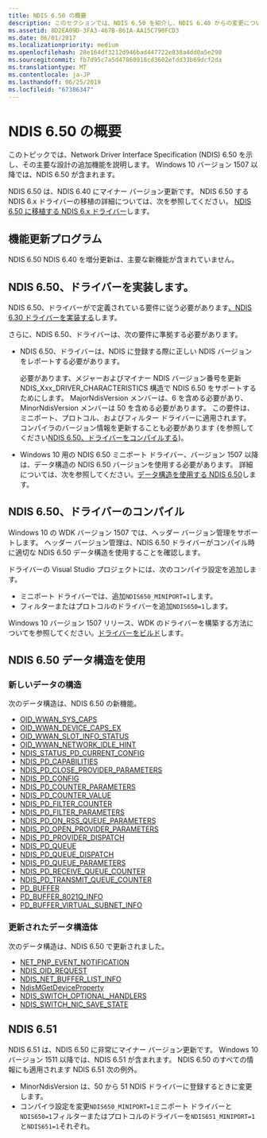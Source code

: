 ```yaml
---
title: NDIS 6.50 の概要
description: このセクションでは、NDIS 6.50 を紹介し、NDIS 6.40 からの変更について説明します。 Windows 10 バージョン 1507 以降では、NDIS 6.50 が含まれます。
ms.assetid: 8D2EA09D-3FA3-467B-861A-AA15C790FCD3
ms.date: 06/01/2017
ms.localizationpriority: medium
ms.openlocfilehash: 28e164df3212d946bad447722e838a4dd0a5e290
ms.sourcegitcommit: fb7d95c7a5d47860918cd3602efdd33b69dcf2da
ms.translationtype: MT
ms.contentlocale: ja-JP
ms.lasthandoff: 06/25/2019
ms.locfileid: "67386347"
---
```

# <a name="introduction-to-ndis-650"></a>NDIS 6.50 の概要

このトピックでは、Network Driver Interface Specification (NDIS) 6.50 を示し、その主要な設計の追加機能を説明します。 Windows 10 バージョン 1507 以降では、NDIS 6.50 が含まれます。

NDIS 6.50 は、NDIS 6.40 にマイナー バージョン更新です。 NDIS 6.50 する NDIS 6.x ドライバーの移植の詳細については、次を参照してください。 [NDIS 6.50 に移植する NDIS 6.x ドライバー](porting-ndis-6-x-drivers-to-ndis-6-50.md)します。

## <a name="feature-updates"></a>機能更新プログラム

NDIS 6.50 NDIS 6.40 を増分更新は、主要な新機能が含まれていません。

## <a name="implementing-an-ndis-650-driver"></a>NDIS 6.50、ドライバーを実装します。

NDIS 6.50、ドライバーがで定義されている要件に従う必要があります[、NDIS 6.30 ドライバーを実装する](implementing-an-ndis-6-30-driver.md)します。

さらに、NDIS 6.50、ドライバーは、次の要件に準拠する必要があります。

- NDIS 6.50、ドライバーは、NDIS に登録する際に正しい NDIS バージョンをレポートする必要があります。
   
   必要があります、メジャーおよびマイナー NDIS バージョン番号を更新 NDIS_Xxx_DRIVER_CHARACTERISTICS 構造で NDIS 6.50 をサポートするためにします。 MajorNdisVersion メンバーは、6 を含める必要があり、MinorNdisVersion メンバーは 50 を含める必要があります。 この要件は、ミニポート、プロトコル、およびフィルター ドライバーに適用されます。 コンパイラのバージョン情報を更新することも必要があります (を参照してください[NDIS 6.50、ドライバーをコンパイルする](#compiling-an-ndis-650-driver))。

- Windows 10 用の NDIS 6.50 ミニポート ドライバー、バージョン 1507 以降は、データ構造の NDIS 6.50 バージョンを使用する必要があります。 詳細については、次を参照してください。[データ構造を使用する NDIS 6.50](#using-ndis-650-data-structures)します。

## <a name="compiling-an-ndis-650-driver"></a>NDIS 6.50、ドライバーのコンパイル

Windows 10 の WDK バージョン 1507 では、ヘッダー バージョン管理をサポートします。 ヘッダー バージョン管理は、NDIS 6.50 ドライバーがコンパイル時に適切な NDIS 6.50 データ構造を使用することを確認します。

ドライバーの Visual Studio プロジェクトには、次のコンパイラ設定を追加します。

- ミニポート ドライバーでは、追加```NDIS650_MINIPORT=1```します。
- フィルターまたはプロトコルのドライバーを追加```NDIS650=1```します。

Windows 10 バージョン 1507 リリース、WDK のドライバーを構築する方法についてを参照してください。[ドライバーをビルド](../develop/building-a-driver.md)します。

## <a name="using-ndis-650-data-structures"></a>NDIS 6.50 データ構造を使用

### <a name="new-data-structures"></a>新しいデータの構造

次のデータ構造は、NDIS 6.50 の新機能。

- [OID_WWAN_SYS_CAPS](https://docs.microsoft.com/windows-hardware/drivers/network/oid-wwan-sys-caps)
- [OID_WWAN_DEVICE_CAPS_EX](https://docs.microsoft.com/windows-hardware/drivers/network/oid-wwan-device-caps-ex)
- [OID_WWAN_SLOT_INFO_STATUS](https://docs.microsoft.com/windows-hardware/drivers/network/oid-wwan-slot-info-status)
- [OID_WWAN_NETWORK_IDLE_HINT](https://docs.microsoft.com/windows-hardware/drivers/network/oid-wwan-network-idle-hint) 
- [NDIS_STATUS_PD_CURRENT_CONFIG](https://docs.microsoft.com/windows-hardware/drivers/network/ndis-status-pd-current-config)
- [NDIS_PD_CAPABILITIES](https://docs.microsoft.com/windows-hardware/drivers/ddi/content/ntddndis/ns-ntddndis-_ndis_pd_capabilities)
- [NDIS_PD_CLOSE_PROVIDER_PARAMETERS](https://docs.microsoft.com/windows-hardware/drivers/ddi/content/ndis/ns-ndis-_ndis_pd_close_provider_parameters)
- [NDIS_PD_CONFIG](https://docs.microsoft.com/windows-hardware/drivers/ddi/content/ntddndis/ns-ntddndis-_ndis_pd_config)
- [NDIS_PD_COUNTER_PARAMETERS](https://docs.microsoft.com/windows-hardware/drivers/ddi/content/ndis/ns-ndis-_ndis_pd_counter_parameters)
- [NDIS_PD_COUNTER_VALUE](https://docs.microsoft.com/windows-hardware/drivers/ddi/content/ndis/ns-ndis-_ndis_pd_counter_value)
- [NDIS_PD_FILTER_COUNTER](https://docs.microsoft.com/windows-hardware/drivers/ddi/content/ndis/ns-ndis-_ndis_pd_filter_counter)
- [NDIS_PD_FILTER_PARAMETERS](https://docs.microsoft.com/windows-hardware/drivers/ddi/content/ndis/ns-ndis-_ndis_pd_filter_parameters)
- [NDIS_PD_ON_RSS_QUEUE_PARAMETERS](https://docs.microsoft.com/windows-hardware/drivers/ddi/content/_netvista/)
- [NDIS_PD_OPEN_PROVIDER_PARAMETERS](https://docs.microsoft.com/windows-hardware/drivers/ddi/content/ndis/ns-ndis-_ndis_pd_open_provider_parameters)
- [NDIS_PD_PROVIDER_DISPATCH](https://docs.microsoft.com/windows-hardware/drivers/ddi/content/ndis/ns-ndis-_ndis_pd_provider_dispatch)
- [NDIS_PD_QUEUE](https://docs.microsoft.com/windows-hardware/drivers/ddi/content/ndis/ns-ndis-_ndis_pd_queue)
- [NDIS_PD_QUEUE_DISPATCH](https://docs.microsoft.com/windows-hardware/drivers/ddi/content/ndis/ns-ndis-_ndis_pd_queue_dispatch)
- [NDIS_PD_QUEUE_PARAMETERS](https://docs.microsoft.com/windows-hardware/drivers/ddi/content/ndis/ns-ndis-_ndis_pd_queue_parameters)
- [NDIS_PD_RECEIVE_QUEUE_COUNTER](https://docs.microsoft.com/windows-hardware/drivers/ddi/content/ndis/ns-ndis-_ndis_pd_receive_queue_counter)
- [NDIS_PD_TRANSMIT_QUEUE_COUNTER](https://docs.microsoft.com/windows-hardware/drivers/ddi/content/ndis/ns-ndis-_ndis_pd_transmit_queue_counter)
- [PD_BUFFER](https://docs.microsoft.com/windows-hardware/drivers/ddi/content/ndis/ns-ndis-_pd_buffer)
- [PD_BUFFER_8021Q_INFO](https://docs.microsoft.com/windows-hardware/drivers/ddi/content/ndis/ns-ndis-_pd_buffer_8021q_info)
- [PD_BUFFER_VIRTUAL_SUBNET_INFO](https://docs.microsoft.com/windows-hardware/drivers/ddi/content/ndis/ns-ndis-_pd_buffer_virtual_subnet_info)

### <a name="updated-data-structures"></a>更新されたデータ構造体

次のデータ構造は、NDIS 6.50 で更新されました。

- [NET_PNP_EVENT_NOTIFICATION](https://docs.microsoft.com/windows-hardware/drivers/ddi/content/ndis/ns-ndis-_net_pnp_event_notification)
- [NDIS_OID_REQUEST](https://docs.microsoft.com/windows-hardware/drivers/ddi/content/ndis/ns-ndis-_ndis_oid_request)
- [NDIS_NET_BUFFER_LIST_INFO](https://docs.microsoft.com/windows-hardware/drivers/ddi/content/ndis/ne-ndis-_ndis_net_buffer_list_info)
- [NdisMGetDeviceProperty](https://docs.microsoft.com/windows-hardware/drivers/ddi/content/ndis/nf-ndis-ndismgetdeviceproperty)
- [NDIS_SWITCH_OPTIONAL_HANDLERS](https://docs.microsoft.com/windows-hardware/drivers/ddi/content/ndis/ns-ndis-_ndis_switch_optional_handlers)
- [NDIS_SWITCH_NIC_SAVE_STATE](https://docs.microsoft.com/windows-hardware/drivers/ddi/content/ntddndis/ns-ntddndis-_ndis_switch_nic_save_state)

## <a name="ndis-651"></a>NDIS 6.51

NDIS 6.51 は、NDIS 6.50 に非常にマイナー バージョン更新です。 Windows 10 バージョン 1511 以降では、NDIS 6.51 が含まれます。 NDIS 6.50 のすべての情報にも適用されます NDIS 6.51 次の例外。

- MinorNdisVersion は、50 から 51 NDIS ドライバーに登録するときに変更します。
- コンパイラ設定を変更```NDIS650_MINIPORT=1```ミニポート ドライバーと```NDIS650=1```フィルターまたはプロトコルのドライバーを```NDIS651_MINIPORT=1```と```NDIS651=1```それぞれ。


